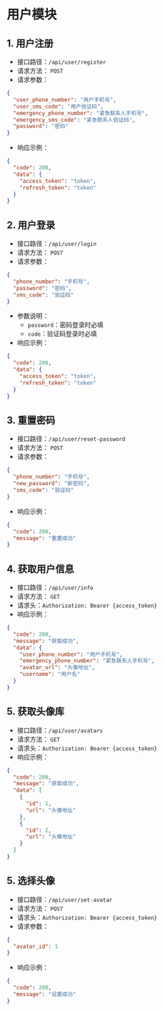 ﻿# 用户模块

## 1. 用户注册

- 接口路径：`/api/user/register`
- 请求方法： `POST`
- 请求参数：
```json
{
  "user_phone_number": "用户手机号",
  "user_sms_code": "用户验证码",
  "emergency_phone_number": "紧急联系人手机号",
  "emergency_sms_code": "紧急联系人验证码",
  "password": "密码"
}
```
- 响应示例：
```json
{
  "code": 200,
  "data": {
    "access_token": "token",
    "refresh_token": "token"
  }
}
```

## 2. 用户登录
- 接口路径：`/api/user/login`
- 请求方法： `POST`
- 请求参数：
```json
{
  "phone_number": "手机号",
  "password": "密码",
  "sms_code": "验证码"
}
```
- 参数说明：
    - `password`：密码登录时必填
    - `code`：验证码登录时必填
- 响应示例：
```json
{
  "code": 200,
  "data": {
    "access_token": "token",
    "refresh_token": "token"
  }
}
```

## 3. 重置密码
- 接口路径：`/api/user/reset-password`
- 请求方法： `POST`
- 请求参数：
```json
{
  "phone_number": "手机号",
  "new_password": "新密码",
  "sms_code": "验证码"
}
```
- 响应示例：
```json
{
  "code": 200,
  "message": "重置成功"
}
```

## 4. 获取用户信息
- 接口路径：`/api/user/info`
- 请求方法： `GET`
- 请求头：`Authorization: Bearer {access_token}`
- 响应示例：
```json
{
  "code": 200,
  "message": "获取成功",
  "data": {
    "user_phone_number": "用户手机号",
    "emergency_phone_number": "紧急联系人手机号",
    "avatar_url": "头像地址",
    "username": "用户名"
  }
}
```

## 5. 获取头像库
- 接口路径：`/api/user/avatars`
- 请求方法： `GET`
- 请求头：`Authorization: Bearer {access_token}`
- 响应示例：
```json
{
  "code": 200,
  "message": "获取成功",
  "data": [
    {
      "id": 1,
      "url": "头像地址"
    },
    {
      "id": 2,
      "url": "头像地址"
    }
  ]
}
```

## 5. 选择头像
- 接口路径：`/api/user/set-avatar`
- 请求方法： `POST`
- 请求头：`Authorization: Bearer {access_token}`
- 请求参数：
```json
{
  "avatar_id": 1
}
```
- 响应示例：
```json
{
  "code": 200,
  "message": "设置成功"
}
```